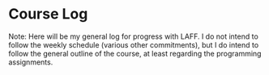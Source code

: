 # Course Log
Note: Here will be my general log for progress with LAFF.
I do not intend to follow the weekly schedule (various other commitments),
but I do intend to follow the general outline of the course, at least regarding the programming assignments.

